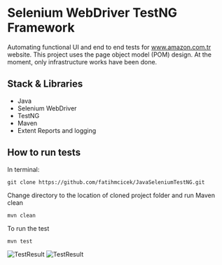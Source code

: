 # Selenium WebDriver TestNG Framework

Automating functional UI and end to end tests for www.amazon.com.tr website. This project uses the page object model (POM) design. At the moment, only infrastructure works have been done.

## Stack & Libraries
 - Java 
 - Selenium WebDriver
 - TestNG
 - Maven
 - Extent Reports and logging

## How to run tests

In terminal:
```
git clone https://github.com/fatihmcicek/JavaSeleniumTestNG.git
```
Change directory to the location of cloned project folder and run Maven clean
```
mvn clean
```
To run the test
```
mvn test
```

![TestResult](C:\Users\fatih\Desktop\CoreAutomation\JavaSeleniumTestNG\src\test\resources\Capture_2.PNG)
![TestResult](C:\Users\fatih\Desktop\CoreAutomation\JavaSeleniumTestNG\src\test\resources\Capture.PNG)




